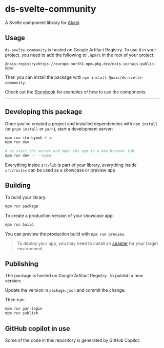 # ds-svelte-community

A Svelte component library for [Aksel](https://aksel.nav.no).

## Usage

`ds-svelte-community` is hosted on Google Artifact Registry. To use it in your project, you need to add the following to `.npmrc` in the root of your project:

```
@nais:registry=https://europe-north1-npm.pkg.dev/nais-io/nais-public-npm/
```

Then you can install the package with `npm install @nais/ds-svelte-community`.

Check out the [Storybook](https://nais.io/ds-svelte-community) for examples of how to use the components.

---

## Developing this package

Once you've created a project and installed dependencies with `npm install` (or `pnpm install` or `yarn`), start a development server:

```bash
npm run storbyook # or
npm run dev

# or start the server and open the app in a new browser tab
npm run dev -- --open
```

Everything inside `src/lib` is part of your library, everything inside `src/routes` can be used as a showcase or preview app.

## Building

To build your library:

```bash
npm run package
```

To create a production version of your showcase app:

```bash
npm run build
```

You can preview the production build with `npm run preview`.

> To deploy your app, you may need to install an [adapter](https://kit.svelte.dev/docs/adapters) for your target environment.

## Publishing

The package is hosted on Google Artifact Registry. To publish a new version:

Update the version in `package.json` and commit the change.

Then run:

```bash
npm run gar-login
npm run publish
```

## GitHub copilot in use

Some of the code in this repository is generated by GitHub Copilot.
